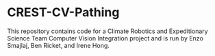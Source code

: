 # CREST-CV-Pathing
This repository contains code for a Climate Robotics and Expeditionary Science Team Computer Vision Integration project and is run by Enzo Smajlaj, Ben Ricket, and Irene Hong. 

